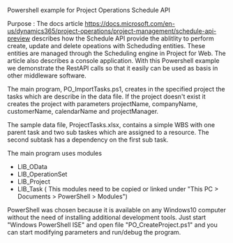 Powershell example for Project Operations Schedule API

Purpose : The docs article https://docs.microsoft.com/en-us/dynamics365/project-operations/project-management/schedule-api-preview describes how the Schedule API provide the ablitlity to perform create, update and delete opeations with Scheduding entities. These entities are managed through the Scheduling engine in Project for Web. 
The article also describes a console application.
With this Powershell example we demonstrate the RestAPI calls so that it easily can be used as basis in other middleware software. 

The main program, PO_ImportTasks.ps1, creates in the specified project the tasks which are describe in the data file. If the project doesn't exist it creates the project with parameters projectName, companyName, customerName, calendarName and projectManager.

The sample data file, ProjectTasks.xlsx, contains a simple WBS with one parent task and two sub taskes which are assigned to a resource. The second subtask has a dependency on the first sub task. 

The main program uses modules 
  * LIB_OData
  * LIB_OperationSet
  * LIB_Project
  * LIB_Task
( This modules need to be copied or linked under "This PC > Documents > PowerShell > Modules")

PowerShell was chosen because it is available on any Windows10 computer without the need of installing additional development tools.
Just start "Windows PowerShell ISE" and open file "PO_CreateProject.ps1" and you can start modifying parameters and run/debug the program. 

